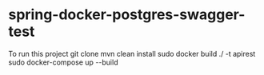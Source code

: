 # spring-docker-postgres-swagger-test

To run this project 
git clone
mvn clean install
sudo docker build ./ -t apirest
sudo docker-compose up --build
